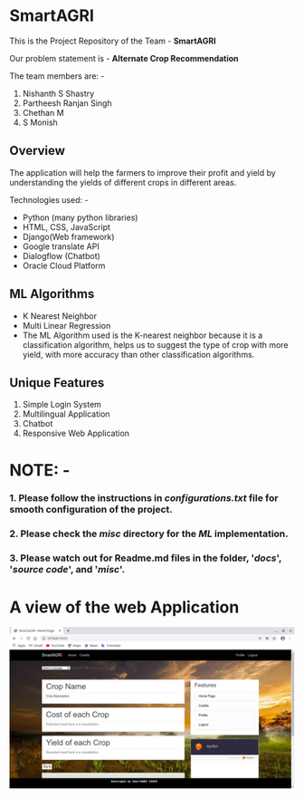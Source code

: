 # SmartAGRI

This is the Project Repository of the Team - **SmartAGRI**

Our problem statement is - **Alternate Crop Recommendation**

The team members are: -
1. Nishanth S Shastry
2. Partheesh Ranjan Singh
3. Chethan M
4. S Monish

## Overview

The application will help the farmers to improve their profit and yield by understanding the yields of different crops in different areas.

Technologies used: -

- Python (many python libraries)
- HTML, CSS, JavaScript
- Django(Web framework)
- Google translate API
- Dialogflow (Chatbot)
- Oracle Cloud Platform


## ML Algorithms

* K Nearest Neighbor
* Multi Linear Regression
* The ML Algorithm used is the K-nearest neighbor because it is a classification algorithm, 
  helps us to suggest the type of crop with more yield, with more accuracy than other 
  classification algorithms.

## Unique Features

1. Simple Login System
2. Multilingual Application
3. Chatbot
4. Responsive Web Application

# NOTE: -

### 1. Please follow the instructions in _configurations.txt_ file for smooth configuration of the project.

### 2. Please check the __*misc*__ directory for the _**ML**_ **implementation**.

### 3. Please watch out for Readme.md files in the folder, '_docs_', '_source code_', and '_misc_'.

# A view of the web Application

![Image of the webapp](https://github.com/nishanthshastry/SmartAGRI/blob/main/webapp.png)
